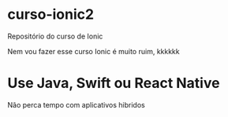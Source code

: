# curso-ionic2
Repositório do curso de Ionic

Nem vou fazer esse curso Ionic é muito ruim, kkkkkk

# Use Java, Swift ou React Native
Não perca tempo com aplicativos hibridos
